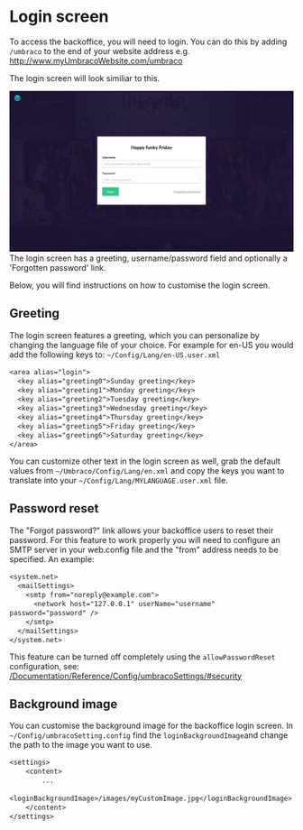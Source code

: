 # Login screen
To access the backoffice, you will need to login. You can do this by adding `/umbraco` to the end of your website address e.g. http://www.myUmbracoWebsite.com/umbraco

The login screen will look similiar to this. 

![Login screen](images/umbraco7-6_login.jpg "The login screen has a greeting, username/password field and optionally a 'Forgotten password' link.")
The login screen has a greeting, username/password field and optionally a 'Forgotten password' link.

Below, you will find instructions on how to customise the login screen. 

## Greeting
The login screen features a greeting, which you can personalize by changing the language file of your choice. For example for en-US you would add the following keys to: `~/Config/Lang/en-US.user.xml`

    <area alias="login">
      <key alias="greeting0">Sunday greeting</key>
      <key alias="greeting1">Monday greeting</key>
      <key alias="greeting2">Tuesday greeting</key>
      <key alias="greeting3">Wednesday greeting</key>
      <key alias="greeting4">Thursday greeting</key>
      <key alias="greeting5">Friday greeting</key>
      <key alias="greeting6">Saturday greeting</key>
    </area>

You can customize other text in the login screen as well, grab the default values from `~/Umbraco/Config/Lang/en.xml` and copy the keys you want to translate into your `~/Config/Lang/MYLANGUAGE.user.xml` file. 

## Password reset

The "Forgot password?" link allows your backoffice users to reset their password. For this feature to work properly you will need to configure an SMTP server in your web.config file and the "from" address needs to be specified. An example:

    <system.net>
      <mailSettings>
        <smtp from="noreply@example.com">
          <network host="127.0.0.1" userName="username" password="password" />
        </smtp>
      </mailSettings>
    </system.net>

This feature can be turned off completely using the `allowPasswordReset` configuration, see: [/Documentation/Reference/Config/umbracoSettings/#security](/Documentation/Reference/Config/umbracoSettings/#security) 

## Background image
You can customise the background image for the backoffice login screen. In `~/Config/umbracoSetting.config` find the `loginBackgroundImage`and change the path to the image you want to use.

    <settings>
        <content>
            ...
            <loginBackgroundImage>/images/myCustomImage.jpg</loginBackgroundImage>        
        </content>
    </settings>
    
